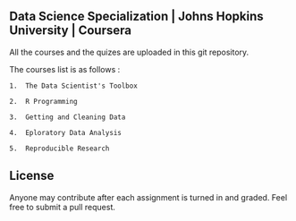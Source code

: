 ## Data Science Specialization | Johns Hopkins University | Coursera

All the courses and the quizes are uploaded in this git repository.

The courses list is as follows :

    1.  The Data Scientist's Toolbox
    
    2.  R Programming
    
    3.  Getting and Cleaning Data
    
    4.  Eploratory Data Analysis
    
    5.  Reproducible Research

## License

Anyone may contribute after each assignment is turned in and graded. Feel free to submit a pull request.
